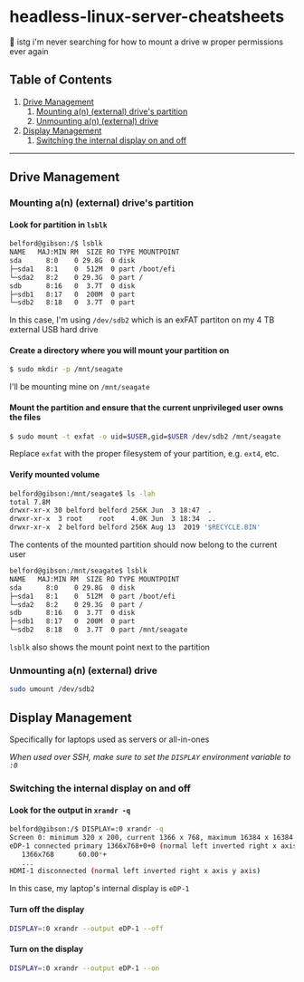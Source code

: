 # headless-linux-server-cheatsheets
🐧 istg i'm never searching for how to mount a drive w proper permissions ever again

## Table of Contents
1. [Drive Management](#drive-management)
    1. [Mounting a(n) (external) drive's partition](#mounting-an-external-drives-partition)
    2. [Unmounting a(n) (external) drive](#unmounting-an-external-drive)
2. [Display Management](#display-management)
    1. [Switching the internal display on and off](#switching-the-internal-display-on-and-off)

---

## Drive Management

### Mounting a(n) (external) drive's partition

#### Look for partition in `lsblk`

```bash
belford@gibson:/$ lsblk
NAME   MAJ:MIN RM  SIZE RO TYPE MOUNTPOINT
sda      8:0    0 29.8G  0 disk
├─sda1   8:1    0  512M  0 part /boot/efi
└─sda2   8:2    0 29.3G  0 part /
sdb      8:16   0  3.7T  0 disk
├─sdb1   8:17   0  200M  0 part
└─sdb2   8:18   0  3.7T  0 part
```

In this case, I'm using `/dev/sdb2` which is an exFAT partiton on my 4 TB external USB hard drive

#### Create a directory where you will mount your partition on

```bash
$ sudo mkdir -p /mnt/seagate
```

I'll be mounting mine on `/mnt/seagate`

#### Mount the partition and ensure that the current unprivileged user owns the files

```bash
$ sudo mount -t exfat -o uid=$USER,gid=$USER /dev/sdb2 /mnt/seagate
```

Replace `exfat` with the proper filesystem of your partition, e.g. `ext4`, etc.

#### Verify mounted volume

```bash
belford@gibson:/mnt/seagate$ ls -lah
total 7.8M
drwxr-xr-x 30 belford belford 256K Jun  3 18:47  .
drwxr-xr-x  3 root    root    4.0K Jun  3 18:34  ..
drwxr-xr-x  2 belford belford 256K Aug 13  2019 '$RECYCLE.BIN'
```

The contents of the mounted partition should now belong to the current user

```bash
belford@gibson:/mnt/seagate$ lsblk
NAME   MAJ:MIN RM  SIZE RO TYPE MOUNTPOINT
sda      8:0    0 29.8G  0 disk
├─sda1   8:1    0  512M  0 part /boot/efi
└─sda2   8:2    0 29.3G  0 part /
sdb      8:16   0  3.7T  0 disk
├─sdb1   8:17   0  200M  0 part
└─sdb2   8:18   0  3.7T  0 part /mnt/seagate
```

`lsblk` also shows the mount point next to the partition

### Unmounting a(n) (external) drive

```bash
sudo umount /dev/sdb2
```

## Display Management

Specifically for laptops used as servers or all-in-ones

_When used over SSH, make sure to set the `DISPLAY` environment variable to `:0`_

### Switching the internal display on and off

#### Look for the output in `xrandr -q`

```bash
belford@gibson:/$ DISPLAY=:0 xrandr -q
Screen 0: minimum 320 x 200, current 1366 x 768, maximum 16384 x 16384
eDP-1 connected primary 1366x768+0+0 (normal left inverted right x axis y axis) 256mm x 144mm
   1366x768      60.00*+
   ...
HDMI-1 disconnected (normal left inverted right x axis y axis)
```

In this case, my laptop's internal display is `eDP-1`

#### Turn off the display

```bash
DISPLAY=:0 xrandr --output eDP-1 --off
```

#### Turn on the display

```bash
DISPLAY=:0 xrandr --output eDP-1 --on
```
